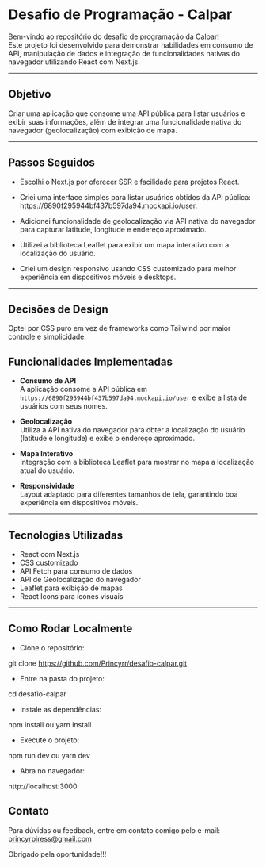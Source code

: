 # Desafio de Programação - Calpar

Bem-vindo ao repositório do desafio de programação da Calpar!  
Este projeto foi desenvolvido para demonstrar habilidades em consumo de API, manipulação de dados e integração de funcionalidades nativas do navegador utilizando React com Next.js.

---

## Objetivo

Criar uma aplicação que consome uma API pública para listar usuários e exibir suas informações, além de integrar uma funcionalidade nativa do navegador (geolocalização) com exibição de mapa.

---
## Passos Seguidos

- Escolhi o Next.js por oferecer SSR e facilidade para projetos React.

- Criei uma interface simples para listar usuários obtidos da API pública: https://6890f295944bf437b597da94.mockapi.io/user.

- Adicionei funcionalidade de geolocalização via API nativa do navegador para capturar latitude, longitude e endereço aproximado.

- Utilizei a biblioteca Leaflet para exibir um mapa interativo com a localização do usuário.

- Criei um design responsivo usando CSS customizado para melhor experiência em dispositivos móveis e desktops.

---
## Decisões de Design
Optei por CSS puro em vez de frameworks como Tailwind por maior controle e simplicidade.


## Funcionalidades Implementadas

- **Consumo de API**  
  A aplicação consome a API pública em `https://6890f295944bf437b597da94.mockapi.io/user` e exibe a lista de usuários com seus nomes.

- **Geolocalização**  
  Utiliza a API nativa do navegador para obter a localização do usuário (latitude e longitude) e exibe o endereço aproximado.

- **Mapa Interativo**  
  Integração com a biblioteca Leaflet para mostrar no mapa a localização atual do usuário.

- **Responsividade**  
  Layout adaptado para diferentes tamanhos de tela, garantindo boa experiência em dispositivos móveis.

---

## Tecnologias Utilizadas

- React com Next.js  
- CSS customizado  
- API Fetch para consumo de dados  
- API de Geolocalização do navegador  
- Leaflet para exibição de mapas  
- React Icons para ícones visuais  

---


## Como Rodar Localmente
* Clone o repositório:


git clone https://github.com/Princyrr/desafio-calpar.git

* Entre na pasta do projeto:

cd desafio-calpar

* Instale as dependências:

npm install
ou
yarn install

* Execute o projeto:

npm run dev
ou
yarn dev

* Abra no navegador:

http://localhost:3000


## Contato
Para dúvidas ou feedback, entre em contato comigo pelo e-mail: princyrpiress@gmail.com

Obrigado pela oportunidade!!!